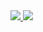 <a href="https://github.com/codyi96">
  <img src="https://github-readme-stats.vercel.app/api?username=codyi96&count_private=true&show_icons=true&include_all_commits=true" />
</a>
<a href="https://github.com/codyi96">
  <img src="https://github.githubassets.com/images/mona-whisper.gif" />
</a>

<!--
**codyi96/codyi96** is a ✨ _special_ ✨ repository because its `README.md` (this file) appears on your GitHub profile.

Here are some ideas to get you started:

- 🔭 I’m currently working on ...
- 🌱 I’m currently learning ...
- 👯 I’m looking to collaborate on ...
- 🤔 I’m looking for help with ...
- 💬 Ask me about ...
- 📫 How to reach me: ...
- 😄 Pronouns: ...
- ⚡ Fun fact: ...
-->

